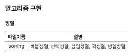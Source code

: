 ## 알고리즘 구현

### 정렬

| 파일이름 |                      설명                      |
| :------: | :--------------------------------------------: |
| sorting  | 버블정렬, 선택정렬, 삽입정렬, 퀵정렬, 병합정렬 |
